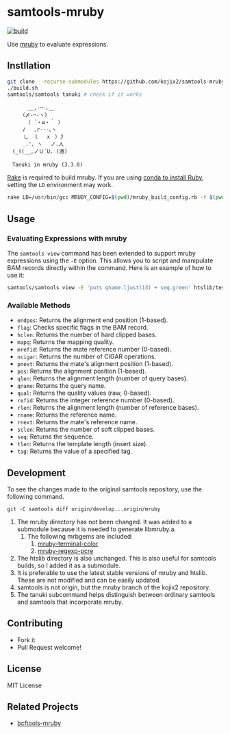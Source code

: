 # samtools-mruby

[![build](https://github.com/kojix2/samtools-mruby/actions/workflows/build.yml/badge.svg)](https://github.com/kojix2/samtools-mruby/actions/workflows/build.yml)

Use [mruby](https://github.com/mruby/mruby) to evaluate expressions.

## Instllation

```sh
git clone --recurse-submodules https://github.com/kojix2/samtools-mruby
./build.sh
samtools/samtools tanuki # check if it works
```

```
　　　　__,-─-､__
　　　（〆-─-ヽ)
　　　 （ ´・ω・｀ ）
　　　/ 　,r‐‐‐､ヽ
　 　 し　ｌ　 x　）J
　　　_.'､ ヽ　 ノ.人
　(_((__,ノＵ´U. (酒)

　Tanuki in mruby (3.3.0)
```

[Rake](https://github.com/ruby/rake) is required to build mruby.
If you are using [conda to install Ruby](https://dev.to/kojix2/using-ruby-with-conda-1hn), setting the `LD` environment may work.

```sh
rake LD=/usr/bin/gcc MRUBY_CONFIG=$(pwd)/mruby_build_config.rb -f $(pwd)/mruby/Rakefile
```

## Usage

### Evaluating Expressions with mruby

The `samtools view` command has been extended to support mruby expressions using the `-E` option. This allows you to script and manipulate BAM records directly within the command. Here is an example of how to use it:

```sh
samtools/samtools view -E 'puts qname.ljust(13) + seq.green' htslib/test/colons.bam
```

### Available Methods

- `endpos`: Returns the alignment end position (1-based).
- `flag`: Checks specific flags in the BAM record.
- `hclen`: Returns the number of hard clipped bases.
- `mapq`: Returns the mapping quality.
- `mrefid`: Returns the mate reference number (0-based).
- `ncigar`: Returns the number of CIGAR operations.
- `pnext`: Returns the mate's alignment position (1-based).
- `pos`: Returns the alignment position (1-based).
- `qlen`: Returns the alignment length (number of query bases).
- `qname`: Returns the query name.
- `qual`: Returns the quality values (raw, 0-based).
- `refid`: Returns the integer reference number (0-based).
- `rlen`: Returns the alignment length (number of reference bases).
- `rname`: Returns the reference name.
- `rnext`: Returns the mate's reference name.
- `sclen`: Returns the number of soft clipped bases.
- `seq`: Returns the sequence.
- `tlen`: Returns the template length (insert size).
- `tag`: Returns the value of a specified tag.


## Development

To see the changes made to the original samtools repository, use the following command.

```
git -C samtools diff origin/develop...origin/mruby
```

1. The mruby directory has not been changed. It was added to a submodule because it is needed to generate libmruby.a.
    1. The following mrbgems are included:
        1. [mruby-terminal-color](https://github.com/buty4649/mruby-terminal-color)
        2. [mruby-regexp-pcre](https://github.com/iij/mruby-regexp-pcre)
2. The htslib directory is also unchanged. This is also useful for samtools builds, so I added it as a submodule.
3. It is preferable to use the latest stable versions of mruby and htslib. These are not modified and can be easily updated.
4. samtools is not origin, but the mruby branch of the kojix2 repository.
5. The tanuki subcommand helps distinguish between ordinary samtools and samtools that incorporate mruby.

## Contributing

- Fork it
- Pull Request welcome!

## License

MIT License

## Related Projects

- [bcftools-mruby](https://github.com/kojix2/bcftools-mruby)
